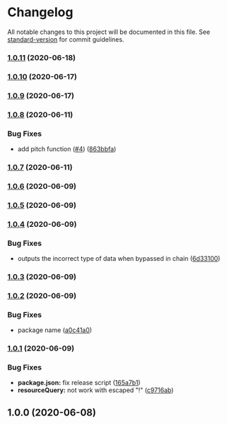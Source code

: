 # Changelog

All notable changes to this project will be documented in this file. See [standard-version](https://github.com/conventional-changelog/standard-version) for commit guidelines.

### [1.0.11](https://github.com/CoolCyberBrain/webpack-query-loader/compare/v1.0.10...v1.0.11) (2020-06-18)

### [1.0.10](https://github.com/CoolCyberBrain/webpack-query-loader/compare/v1.0.9...v1.0.10) (2020-06-17)

### [1.0.9](https://github.com/CoolCyberBrain/webpack-query-loader/compare/v1.0.8...v1.0.9) (2020-06-17)

### [1.0.8](https://github.com/CoolCyberBrain/webpack-query-loader/compare/v1.0.7...v1.0.8) (2020-06-11)

### Bug Fixes

- add pitch function ([#4](https://github.com/CoolCyberBrain/webpack-query-loader/issues/4)) ([863bbfa](https://github.com/CoolCyberBrain/webpack-query-loader/commit/863bbfa408c529504d8e9e4638edf3d5745ad94d))

### [1.0.7](https://github.com/CoolCyberBrain/webpack-query-loader/compare/v1.0.6...v1.0.7) (2020-06-11)

### [1.0.6](https://github.com/CoolCyberBrain/webpack-query-loader/compare/v1.0.5...v1.0.6) (2020-06-09)

### [1.0.5](https://github.com/CoolCyberBrain/webpack-query-loader/compare/v1.0.4...v1.0.5) (2020-06-09)

### [1.0.4](https://github.com/CoolCyberBrain/webpack-query-loader/compare/v1.0.3...v1.0.4) (2020-06-09)

### Bug Fixes

- outputs the incorrect type of data when bypassed in chain ([6d33100](https://github.com/CoolCyberBrain/webpack-query-loader/commit/6d33100c87b71932417e85266f9b1548dc9e95af))

### [1.0.3](https://github.com/CoolCyberBrain/webpack-query-loader/compare/v1.0.2...v1.0.3) (2020-06-09)

### [1.0.2](https://github.com/CoolCyberBrain/webpack-query-loader/compare/v1.0.1...v1.0.2) (2020-06-09)

### Bug Fixes

- package name ([a0c41a0](https://github.com/CoolCyberBrain/webpack-query-loader/commit/a0c41a07bae2c81e102bb9e1e57c74508383b333))

### [1.0.1](https://github.com/CoolCyberBrain/webpack-query-loader/compare/v1.0.0...v1.0.1) (2020-06-09)

### Bug Fixes

- **package.json:** fix release script ([165a7b1](https://github.com/CoolCyberBrain/webpack-query-loader/commit/165a7b1524e4cbd02305b71f161e11253ac20113))
- **resourceQuery:** not work with escaped "!" ([c9716ab](https://github.com/CoolCyberBrain/webpack-query-loader/commit/c9716ab238698a4e8e193c1365b73e8ce2695545))

## 1.0.0 (2020-06-08)
